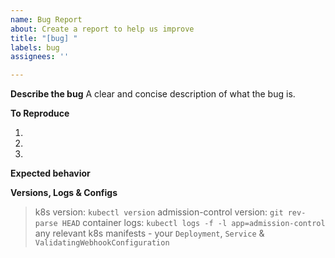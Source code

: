 ```yaml
---
name: Bug Report
about: Create a report to help us improve
title: "[bug] "
labels: bug
assignees: ''

---
```


**Describe the bug**
A clear and concise description of what the bug is.

**To Reproduce**

1.
2.
3.

**Expected behavior**



**Versions, Logs & Configs**
> k8s version: `kubectl version`
> admission-control version: `git rev-parse HEAD`
> container logs: `kubectl logs -f -l app=admission-control`
> any relevant k8s manifests - your `Deployment`, `Service` & `ValidatingWebhookConfiguration`
